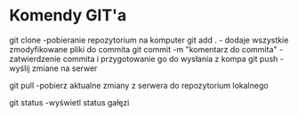 # Komendy GIT'a

git clone <link do repozytorium>    -pobieranie repozytorium na komputer
git add .     - dodaje wszystkie zmodyfikowane pliki do commita
git commit -m "komentarz do commita"   -zatwierdzenie commita i przygotowanie go do wysłania z kompa
git push    -wyślij zmiane na serwer

git pull   -pobierz aktualne zmiany z serwera do repozytorium lokalnego

git status   -wyświetl status gałęzi